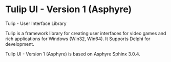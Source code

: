 # Tulip UI - Version 1 (Asphyre)
Tulip - User Interface Library

Tulip is a framework library for creating user interfaces for video games and rich applications for Windows (Win32, Win64). It Supports Delphi for development.

Tulip UI - Version 1 (Asphyre) is based on Asphyre Sphinx 3.0.4.
